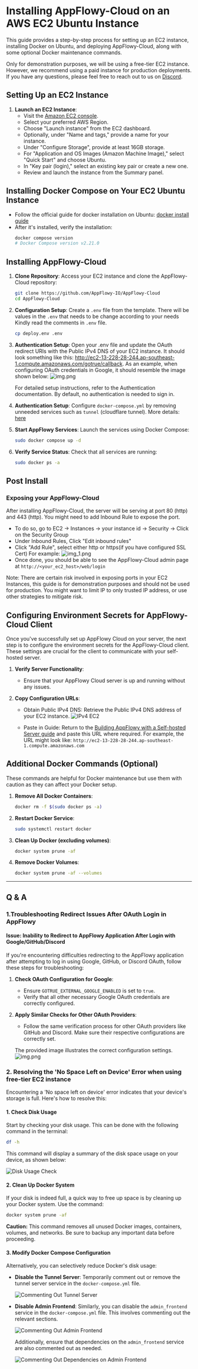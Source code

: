 # Installing AppFlowy-Cloud on an AWS EC2 Ubuntu Instance

This guide provides a step-by-step process for setting up an EC2 instance, installing Docker on Ubuntu, and deploying AppFlowy-Cloud, along with some optional Docker maintenance commands.

Only for demonstration purposes, we will be using a free-tier EC2 instance. However, we recommend using a paid instance for production deployments.
If you have any questions, please feel free to reach out to us on [Discord](https://discord.gg/9Q2xaN37tV).

## Setting Up an EC2 Instance

1. **Launch an EC2 Instance**:
   - Visit the [Amazon EC2 console](https://console.aws.amazon.com/ec2/).
   - Select your preferred AWS Region.
   - Choose "Launch instance" from the EC2 dashboard.
   - Optionally, under "Name and tags," provide a name for your instance.
   - Under "Configure Storage", provide at least 16GB storage.
   - For "Application and OS Images (Amazon Machine Image)," select "Quick Start" and choose Ubuntu.
   - In "Key pair (login)," select an existing key pair or create a new one.
   - Review and launch the instance from the Summary panel.

## Installing Docker Compose on Your EC2 Ubuntu Instance

- Follow the official guide for docker installation on Ubuntu: [docker install guide](https://docs.docker.com/engine/install/ubuntu/#installation-methods)
- After it's installed, verify the installation:
   ```bash
   docker compose version
   # Docker Compose version v2.21.0
   ```

## Installing AppFlowy-Cloud

1. **Clone Repository**:
   Access your EC2 instance and clone the AppFlowy-Cloud repository:
   ```bash
   git clone https://github.com/AppFlowy-IO/AppFlowy-Cloud
   cd AppFlowy-Cloud
   ```

2. **Configuration Setup**:
   Create a `.env` file from the template. There will be values in the `.env` that needs to be change according to
   your needs Kindly read the comments in `.env` file.
   ```bash
   cp deploy.env .env
   ```

3. **Authentication Setup**:
    Open your .env file and update the OAuth redirect URIs with the Public IPv4 DNS of your EC2 instance. It should look something like this: http://ec2-13-228-28-244.ap-southeast-1.compute.amazonaws.com/gotrue/callback.
   As an example, when configuring OAuth credentials in Google, it should resemble the image shown below:
   ![img.png](../assets/images/google_callback_url.png)

   For detailed setup instructions, refer to the Authentication documentation.
   By default, no authentication is needed to sign in.

4. **Authentication Setup**:
    Configure `docker-compose.yml` by removing unneeded services such as `tunnel` (cloudflare tunnel). More details: [here](https://github.com/AppFlowy-IO/AppFlowy-Cloud/blob/main/doc/DEPLOYMENT.md#3-optional-services)

5. **Start AppFlowy Services**:
   Launch the services using Docker Compose:
   ```bash
   sudo docker compose up -d
   ```

6. **Verify Service Status**:
   Check that all services are running:
   ```bash
   sudo docker ps -a
   ```

## Post Install
### Exposing your AppFlowy-Cloud

After installing AppFlowy-Cloud, the server will be serving at port 80 (http) and 443 (http).
You might need to add Inbound Rule to expose the port.
- To do so, go to EC2 -> Instances -> your instance id -> Security -> Click on the Security Group
- Under Inbound Rules, Click "Edit inbound rules"
- Click "Add Rule", select either http or https(if you have configured SSL Cert)
  For example:
  ![img_1.png](../assets/images/security_group.png)
- Once done, you should be able to see the AppFlowy-Cloud admin page at `http://<your_ec2_host>/web/login`

Note: There are certain risk involved in exposing ports in your EC2 Instances, this guide is for demonstration purposes and should not be used for production.
You might want to limit IP to only trusted IP address, or use other strategies to mitigate risk.

## Configuring Environment Secrets for AppFlowy-Cloud Client

Once you've successfully set up AppFlowy Cloud on your server, the next step is to configure the environment secrets for the AppFlowy-Cloud client. These settings are crucial for the client to communicate with your self-hosted server.

1. **Verify Server Functionality**:
   - Ensure that your AppFlowy Cloud server is up and running without any issues.

2. **Copy Configuration URLs**:

   - Obtain Public IPv4 DNS: Retrieve the Public IPv4 DNS address of your EC2 instance.
     ![IPv4 EC2](../assets/images/ipv4_ec2.png)

   - Paste in Guide: Return to the [Building AppFlowy with a Self-hosted Server guide](https://docs.appflowy.io/docs/guides/appflowy/self-hosting-appflowy#step-2-building-appflowy-with-a-self-hosted-server) and paste this URL where required.
     For example, the URL might look like: `http://ec2-13-228-28-244.ap-southeast-1.compute.amazonaws.com`


## Additional Docker Commands (Optional)

These commands are helpful for Docker maintenance but use them with caution as they can affect your Docker setup.

1. **Remove All Docker Containers**:
   ```bash
   docker rm -f $(sudo docker ps -a)
   ```

2. **Restart Docker Service**:
   ```bash
   sudo systemctl restart docker
   ```

3. **Clean Up Docker (excluding volumes)**:
   ```bash
   docker system prune -af
   ```

4. **Remove Docker Volumes**:
   ```bash
   docker system prune -af --volumes
   ```

---

## Q & A

### 1.Troubleshooting Redirect Issues After OAuth Login in AppFlowy

#### Issue: Inability to Redirect to AppFlowy Application After Login with Google/GitHub/Discord

If you're encountering difficulties redirecting to the AppFlowy application after attempting to log in using Google, GitHub, or Discord OAuth, follow these steps for troubleshooting:

1. **Check OAuth Configuration for Google**:
   - Ensure `GOTRUE_EXTERNAL_GOOGLE_ENABLED` is set to `true`.
   - Verify that all other necessary Google OAuth credentials are correctly configured.

2. **Apply Similar Checks for Other OAuth Providers**:
   - Follow the same verification process for other OAuth providers like GitHub and Discord. Make sure their respective configurations are correctly set.

   The provided image illustrates the correct configuration settings.
   ![img.png](../assets/images/env_self_host.png)



### 2. Resolving the 'No Space Left on Device' Error when using free-tier EC2 instance

Encountering a 'No space left on device' error indicates that your device's storage is full. Here's how to resolve this:

#### 1. Check Disk Usage
Start by checking your disk usage. This can be done with the following command in the terminal:

```bash
df -h
```

This command will display a summary of the disk space usage on your device, as shown below:

![Disk Usage Check](../assets/images/check_disk_usage.png)

#### 2. Clean Up Docker System
If your disk is indeed full, a quick way to free up space is by cleaning up your Docker system. Use the command:

```bash
docker system prune -af
```

**Caution:** This command removes all unused Docker images, containers, volumes, and networks. Be sure to backup any important data before proceeding.

#### 3. Modify Docker Compose Configuration
Alternatively, you can selectively reduce Docker's disk usage:

- **Disable the Tunnel Server**: Temporarily comment out or remove the tunnel server service in the `docker-compose.yml` file.

  ![Commenting Out Tunnel Server](../assets/images/comment_out_tunnel.png)

- **Disable Admin Frontend**: Similarly, you can disable the `admin_frontend` service in the `docker-compose.yml` file. This involves commenting out the relevant sections.

  ![Commenting Out Admin Frontend](../assets/images/comment_out_admin_frontend.png)

  Additionally, ensure that dependencies on the `admin_frontend` service are also commented out as needed.

  ![Commenting Out Dependencies on Admin Frontend](../assets/images/comment_out_deps_on_admin_frontend.png)
